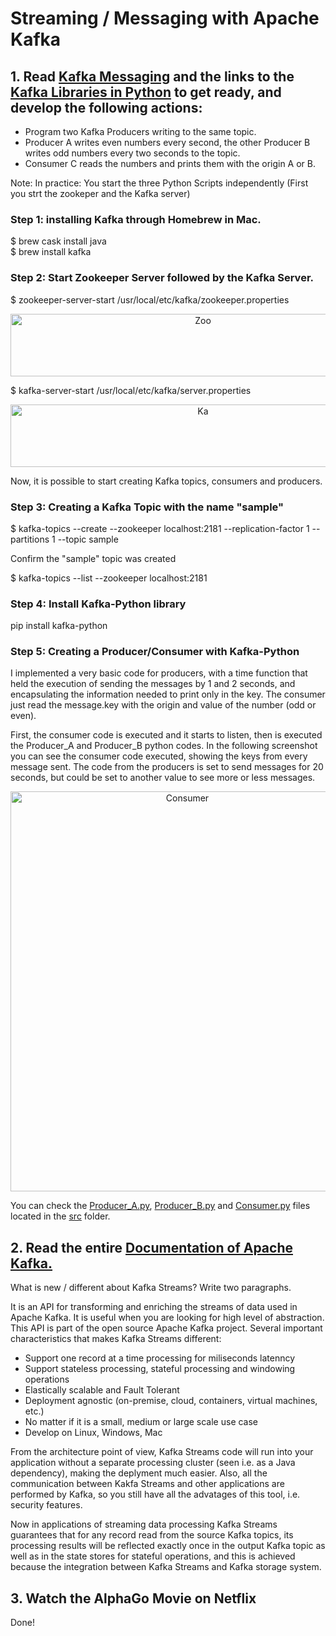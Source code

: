 # Streaming / Messaging with Apache Kafka

## 1. Read [Kafka Messaging](https://towardsdatascience.com/getting-started-with-apache-kafka-in-python-604b3250aa05)  and the links to the [Kafka Libraries in Python](https://github.com/dpkp/kafka-python) to get ready, and develop the following actions:

- Program two Kafka Producers writing to the same topic.
- Producer A writes even numbers every second, the other Producer B writes odd numbers every two seconds to the topic.
- Consumer C reads the numbers and prints them with the origin A or B.

Note: In practice: You start the three Python Scripts independently (First you strt the zookeper and the Kafka server)

### Step 1: installing Kafka through Homebrew in Mac.

$ brew cask install java \
$ brew install kafka

### Step 2: Start Zookeeper Server followed by the Kafka Server.

$ zookeeper-server-start /usr/local/etc/kafka/zookeeper.properties 

<p align="center">
<img src="https://github.com/federueda/Apache_Kafka/blob/master/docs/Zookeeper.png" width="600" height="100" title="Zoo">
</p>

$ kafka-server-start /usr/local/etc/kafka/server.properties

<p align="center">
<img src="https://github.com/federueda/Apache_Kafka/blob/master/docs/Kafka_Server.png" width="600" height="100" title="Ka">
</p>

Now, it is possible to start creating Kafka topics, consumers and producers. 

### Step 3: Creating a Kafka Topic with the name "sample"

$ kafka-topics --create --zookeeper localhost:2181 --replication-factor 1 --partitions 1 --topic sample

Confirm the "sample" topic was created

$ kafka-topics --list --zookeeper localhost:2181


### Step 4: Install Kafka-Python library

pip install kafka-python

### Step 5: Creating a Producer/Consumer with Kafka-Python

I implemented a very basic code for producers, with a time function that held the execution of sending the messages by 1 and 2 seconds, and encapsulating the information needed to print only in the key. The consumer just read the message.key with the origin and value of the number (odd or even).

First, the consumer code is executed and it starts to listen, then is executed the Producer_A and Producer_B python codes. In the following screenshot you can see the consumer code executed, showing the keys from every message sent. The code from the producers is set to send messages for 20 seconds, but could be set to another value to see more or less messages.

<p align="center">
<img src="https://github.com/federueda/Apache_Kafka/blob/master/docs/Consumer.png" width="550" height="640" title="Consumer">
</p>

You can check the [Producer_A.py](src/Producer_A.py), [Producer_B.py](src/Producer_B.py) and [Consumer.py](src/Consumer.py) files located in the [src](src/) folder.

## 2. Read the entire [Documentation of Apache Kafka.](https://kafka.apache.org/24/documentation/streams/)

What is new / different about Kafka Streams? Write two paragraphs.

It is an API for transforming and enriching the streams of data used in Apache Kafka. It is useful when you are looking for high level of abstraction. This API is part of the open source Apache Kafka project. Several important characteristics that makes Kafka Streams different:

- Support one record at a time processing for miliseconds latenncy
- Support stateless processing, stateful processing and windowing operations
- Elastically scalable and Fault Tolerant
- Deployment agnostic (on-premise, cloud, containers, virtual machines, etc.)
- No matter if it is a small, medium or large scale use case
- Develop on Linux, Windows, Mac

From the architecture point of view, Kafka Streams code will run into your application without a separate processing cluster (seen i.e. as a Java dependency), making the deplyment much easier. Also, all the communication between Kakfa Streams and other applications are performed by Kafka, so you still have all the advatages of this tool, i.e. security features. 

Now in applications of streaming data processing Kafka Streams guarantees that for any record read from the source Kafka topics, its processing results will be reflected exactly once in the output Kafka topic as well as in the state stores for stateful operations, and this is achieved because the integration between Kafka Streams and Kafka storage system.

## 3. Watch the AlphaGo Movie on Netflix

Done!
